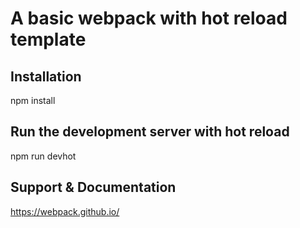 # A basic webpack with hot reload template

## Installation
npm install

## Run the development server with hot reload
npm run devhot

## Support & Documentation

https://webpack.github.io/